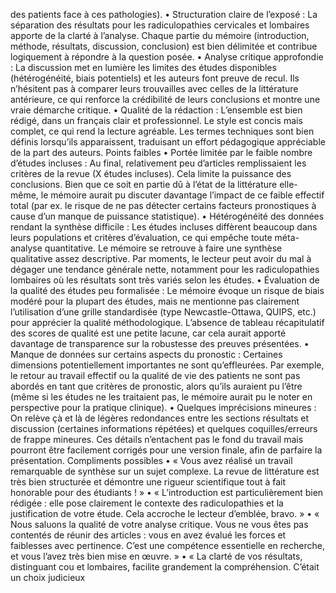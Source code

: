 des patients face à ces pathologies). • Structuration claire de l’exposé : La séparation des résultats pour les radiculopathies cervicales et lombaires apporte de la clarté à l’analyse. Chaque partie du mémoire (introduction, méthode, résultats, discussion, conclusion) est bien délimitée et contribue logiquement à répondre à la question posée. • Analyse critique approfondie : La discussion met en lumière les limites des études disponibles (hétérogénéité, biais potentiels) et les auteurs font preuve de recul. Ils n’hésitent pas à comparer leurs trouvailles avec celles de la littérature antérieure, ce qui renforce la crédibilité de leurs conclusions et montre une vraie démarche critique. • Qualité de la rédaction : L’ensemble est bien rédigé, dans un français clair et professionnel. Le style est concis mais complet, ce qui rend la lecture agréable. Les termes techniques sont bien définis lorsqu’ils apparaissent, traduisant un effort pédagogique appréciable de la part des auteurs. Points faibles • Portée limitée par le faible nombre d’études incluses : Au final, relativement peu d’articles remplissaient les critères de la revue (X études incluses). Cela limite la puissance des conclusions. Bien que ce soit en partie dû à l’état de la littérature elle-même, le mémoire aurait pu discuter davantage l’impact de ce faible effectif total (par ex. le risque de ne pas détecter certains facteurs pronostiques à cause d’un manque de puissance statistique). • Hétérogénéité des données rendant la synthèse difficile : Les études incluses diffèrent beaucoup dans leurs populations et critères d’évaluation, ce qui empêche toute méta-analyse quantitative. Le mémoire se retrouve à faire une synthèse qualitative assez descriptive. Par moments, le lecteur peut avoir du mal à dégager une tendance générale nette, notamment pour les radiculopathies lombaires où les résultats sont très variés selon les études. • Évaluation de la qualité des études peu formalisée : Le mémoire évoque un risque de biais modéré pour la plupart des études, mais ne mentionne pas clairement l’utilisation d’une grille standardisée (type Newcastle-Ottawa, QUIPS, etc.) pour apprécier la qualité méthodologique. L’absence de tableau récapitulatif des scores de qualité est une petite lacune, car cela aurait apporté davantage de transparence sur la robustesse des preuves présentées. • Manque de données sur certains aspects du pronostic : Certaines dimensions potentiellement importantes ne sont qu’effleurées. Par exemple, le retour au travail effectif ou la qualité de vie des patients ne sont pas abordés en tant que critères de pronostic, alors qu’ils auraient pu l’être (même si les études ne les traitaient pas, le mémoire aurait pu le noter en perspective pour la pratique clinique). • Quelques imprécisions mineures : On relève çà et là de légères redondances entre les sections résultats et discussion (certaines informations répétées) et quelques coquilles/erreurs de frappe mineures. Ces détails n’entachent pas le fond du travail mais pourront être facilement corrigés pour une version finale, afin de parfaire la présentation. Compliments possibles • « Vous avez réalisé un travail remarquable de synthèse sur un sujet complexe. La revue de littérature est très bien structurée et démontre une rigueur scientifique tout à fait honorable pour des étudiants ! » • « L’introduction est particulièrement bien rédigée : elle pose clairement le contexte des radiculopathies et la justification de votre étude. Cela accroche le lecteur d’emblée, bravo. » • « Nous saluons la qualité de votre analyse critique. Vous ne vous êtes pas contentés de réunir des articles : vous en avez évalué les forces et faiblesses avec pertinence. C’est une compétence essentielle en recherche, et vous l’avez très bien mise en œuvre. » • « La clarté de vos résultats, distinguant cou et lombaires, facilite grandement la compréhension. C’était un choix judicieux